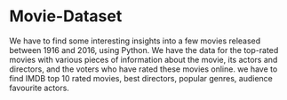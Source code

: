 # Movie-Dataset
We have to find some interesting insights into a few movies released between 1916 and 2016, using Python. We have the data for the top-rated movies with various pieces of information about the movie, its actors and directors, and the voters who have rated these movies online. we have to find IMDB top 10 rated movies, best directors, popular genres, audience favourite actors.
